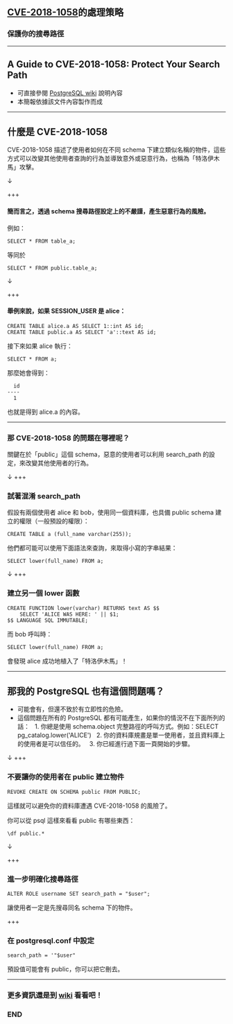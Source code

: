 ## [CVE-2018-1058](https://cve.mitre.org/cgi-bin/cvename.cgi?name=CVE-2018-1058)的處理策略
### 保護你的搜尋路徑

---

## A Guide to CVE-2018-1058: Protect Your Search Path
- 可直接參閱 [PostgreSQL wiki](https://wiki.postgresql.org/wiki/A_Guide_to_CVE-2018-1058:_Protect_Your_Search_Path) 說明內容
- 本簡報依據該文件內容製作而成

---

## 什麼是 CVE-2018-1058
CVE-2018-1058 描述了使用者如何在不同 schema 下建立類似名稱的物件，這些方式可以改變其他使用者查詢的行為並導致意外或惡意行為，也稱為「特洛伊木馬」攻擊。

↓

+++

#### 簡而言之，透過 schema 搜尋路徑設定上的不嚴謹，產生惡意行為的風險。

例如：
```
SELECT * FROM table_a;
```
等同於
```
SELECT * FROM public.table_a;
```
↓

+++
#### 舉例來說，如果 SESSION_USER 是 alice：

```
CREATE TABLE alice.a AS SELECT 1::int AS id;
CREATE TABLE public.a AS SELECT 'a'::text AS id;
```

接下來如果 alice 執行：
```
SELECT * FROM a;
```
那麼她會得到：
```
  id 
----
  1
```
也就是得到 alice.a 的內容。

---
### 那 CVE-2018-1058 的問題在哪裡呢？
關鍵在於「public」這個 schema，惡意的使用者可以利用 search_path 的設定，來改變其他使用者的行為。

↓
+++
### 試著混淆 search_path
假設有兩個使用者 alice 和 bob，使用同一個資料庫，也具備 public schema 建立的權限（一般預設的權限）：
```
CREATE TABLE a (full_name varchar(255));
```
他們都可能可以使用下面語法來查詢，來取得小寫的字串結果：
```
SELECT lower(full_name) FROM a;
```
↓
+++
### 建立另一個 lower 函數
```
CREATE FUNCTION lower(varchar) RETURNS text AS $$
    SELECT 'ALICE WAS HERE: ' || $1;
$$ LANGUAGE SQL IMMUTABLE;
```
而 bob 呼叫時：
```
SELECT lower(full_name) FROM a;
```
會發現 alice 成功地植入了「特洛伊木馬」！

---
## 那我的 PostgreSQL 也有這個問題嗎？
* 可能會有，但還不致於有立即性的危險。
* 這個問題在所有的 PostgreSQL 都有可能產生，如果你的情況不在下面所列的話：
   1. 你總是使用 schema.object 完整路徑的呼叫方式。例如：SELECT pg_catalog.lower('ALICE')
   2. 你的資料庫規畫是單一使用者，並且資料庫上的使用者是可以信任的。
   3. 你已經進行過下面一頁開始的步驟。

↓
+++
### 不要讓你的使用者在 public 建立物件
```
REVOKE CREATE ON SCHEMA public FROM PUBLIC;
```
這樣就可以避免你的資料庫遭遇 CVE-2018-1058 的風險了。

你可以從 psql 這樣來看看 public 有哪些東西：
```
\df public.*
```
↓

+++
### 進一步明確化搜尋路徑
```
ALTER ROLE username SET search_path = "$user";
```
讓使用者一定是先搜尋同名 schema 下的物件。

+++
### 在 postgresql.conf 中設定
```
search_path = '"$user"
```
預設值可能會有 public，你可以把它刪去。

---

### 更多資訊還是到 [wiki](https://wiki.postgresql.org/wiki/A_Guide_to_CVE-2018-1058:_Protect_Your_Search_Path) 看看吧！
### END
